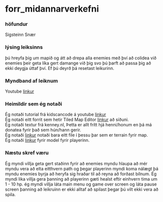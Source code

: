 # forr_midannarverkefni

### höfundur
Sigsteinn Snær

### lýsing leiksinns
þú hreyfa þig um mapið og átt að drepa alla enemies með því að colidea við enemies þeir geta líka gert damange við þig svo þú þarft að passa þig að ekki deygja úttaf því. Ef þú deyrð þá resetast leikurinn.

### Myndband af leiknum
Youtube [linkur](https://youtu.be/I67MdYr9Y7I)

### Heimildir sem ég notaði
Ég notaði tutorial frá kidscancode á youtube [linkur](https://www.youtube.com/playlist?list=PLsk-HSGFjnaGQq7ybM8Lgkh5EMxUWPm2i)           
Ég notaði eitt forrit sem hetir Tiled Map Editor [linkur](https://www.mapeditor.org/) að síðuni.                                           
Ég notaði textur frá kenney.nl, Þetta er allt frítt hjá henni/honum en þá má donatea fyrir það sem hún/hann gerir.                         
Ég notaði [linkur](https://kenney.nl/assets/topdown-shooter) notaði bara eitt file í þessu þar sem er terrain fyrir map.                   
Ég notaði [linkur](https://kenney.nl/assets/racing-pack) fyrir model fyrir playerinn.                                                    

### Næstu skref væru
Ég  myndi villja geta gert staðinn fyrir að enemies myndu hlaupa að mér myndu vera að elta eitthvern path og þegar playerinn myndi koma nálægt þá myndu enemies byrja að heryfa sig hraðar til að reyna að forðast bílnum. Ég myndi lika villja gera þanning að playerinn gæti healst eftir einhvern tima um 1 - 10 hp. ég myndi villja láta main menu og game over screen og láta pause screen þanning að leikruinn er ekki alltaf að spilast þegar þú vilt ekki vera að spila.                                                                                   

